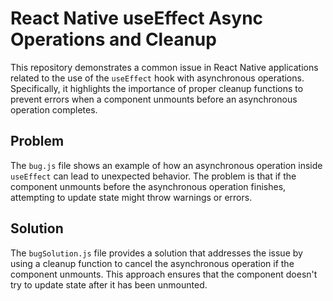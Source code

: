 # React Native useEffect Async Operations and Cleanup

This repository demonstrates a common issue in React Native applications related to the use of the `useEffect` hook with asynchronous operations. Specifically, it highlights the importance of proper cleanup functions to prevent errors when a component unmounts before an asynchronous operation completes.

## Problem

The `bug.js` file shows an example of how an asynchronous operation inside `useEffect` can lead to unexpected behavior. The problem is that if the component unmounts before the asynchronous operation finishes, attempting to update state might throw warnings or errors.

## Solution

The `bugSolution.js` file provides a solution that addresses the issue by using a cleanup function to cancel the asynchronous operation if the component unmounts. This approach ensures that the component doesn't try to update state after it has been unmounted.
